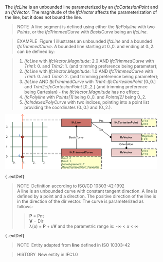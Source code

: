 The _IfcLine_ is an unbounded line parameterized by an _IfcCartesianPoint_ and an _IfcVector_. The magnitude of the _IfcVector_ affects the parameterization of the line, but it does not bound the line.

> NOTE&nbsp; A line segment is defined using either the _IfcPolyline_ with two _Points_, or the _IfcTrimmedCurve_ with _BasisCurve_ being an _IfcLine_.

> EXAMPLE&nbsp; Figure 1 illustrates an unbounded _IfcLine_ and a bounded _IfcTrimmedCurve_. A bounded line starting at 0.,0. and ending at 0.,2. can be defined by:

> 1. _IfcLine_ with _IfcVector_._Magnitude_: 2.0 AND _IfcTrimmedCurve_ with _Trim1_: 0. and _Trim2_: 1. (and trimming preference being parameter);
> 2. _IfcLine_ with _IfcVector_._Magnitude_: 1.0 AND _IfcTrimmedCurve_ with _Trim1_: 0. and _Trim2_: 2. (and trimming preference being parameter);
> 3. _IfcLine_ AND _IfcTrimmedCurve_ with _Trim1_::_IfcCartesianPoint_ [0.,0.] and _Trim2_::_IfcCartesianPoint_ [0.,2.] (and trimming preference being Cartesian) - the _IfcVector_._Magnitude_ has no effect;
> 4. _IfcPolyline_ with _Points[1]_ being 0.,0. and _Points[2]_ being 0.,2.
> 5. _IfcIndexedPolyCurve_ with two indices, pointing into a point list providing the coordinates (0.,0.) and (0.,2.).

!["line examples"](../../../../../../figures/ifcline-fig1.png "Figure 1 &mdash; Unbounded _IfcLine_ and bounded _IfcTrimmedCurve_")

{ .extDef}
> NOTE&nbsp; Definition according to ISO/CD 10303-42:1992  
> A line is an unbounded curve with constant tangent direction. A line is defined by a point and a direction. The positive direction of the line is in the direction of the dir vector. The curve is parameterized as follows: 
>> **P** = Pnt  
>> **V** = Dir  
>> &lambda;(_u_) = **P** + _u_**V**
>  and the parametric range is: -&infin; &lt; _u_ &lt; &infin;

{ .extDef}
> NOTE&nbsp; Entity adapted from **line** defined in ISO 10303-42

> HISTORY&nbsp; New entity in IFC1.0